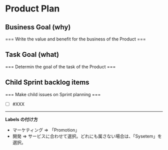 # Product Plan

## Business Goal (why)
=== Write the value and benefit for the business of the Product ===

## Task Goal (what)
=== Determin the goal of the task of the Product ===

## Child Sprint backlog items
=== Make child issues on Sprint planning ===
- [ ] #XXX

---
**Labels の付け方**  
* マーケティング => 「Promotion」  
* 開発 => サービスに合わせて選択。どれにも属さない場合は、「Sysetem」を選択。  
